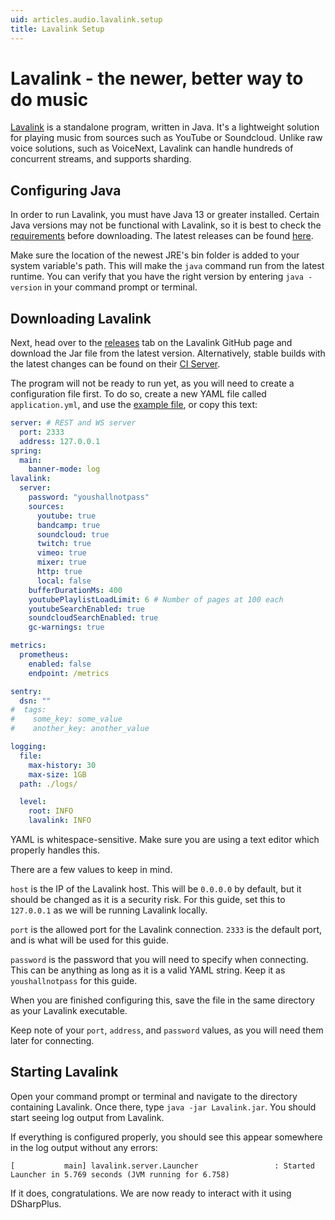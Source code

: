 ```yaml
---
uid: articles.audio.lavalink.setup
title: Lavalink Setup
---
```


# Lavalink - the newer, better way to do music
[Lavalink][0] is a standalone program, written in Java. It's a lightweight solution for playing music from sources such
as YouTube or Soundcloud. Unlike raw voice solutions, such as VoiceNext, Lavalink can handle hundreds of concurrent
streams, and supports sharding.

## Configuring Java
In order to run Lavalink, you must have Java 13 or greater installed. Certain Java versions may not be functional with
Lavalink, so it is best to check the [requirements][1] before downloading. The latest releases can be found [here][2].

Make sure the location of the newest JRE's bin folder is added to your system variable's path. This will make the `java`
command run from the latest runtime. You can verify that you have the right version by entering `java -version` in your
command prompt or terminal.

## Downloading Lavalink  
Next, head over to the [releases][3] tab on the Lavalink GitHub page and download the Jar file from the latest version.
Alternatively, stable builds with the latest changes can be found on their [CI Server][4].

The program will not be ready to run yet, as you will need to create a configuration file first. To do so, create a new
YAML file called `application.yml`, and use the [example file][5], or copy this text:
```yaml
server: # REST and WS server
  port: 2333
  address: 127.0.0.1
spring:
  main:
    banner-mode: log
lavalink:
  server:
    password: "youshallnotpass"
    sources:
      youtube: true
      bandcamp: true
      soundcloud: true
      twitch: true
      vimeo: true
      mixer: true
      http: true
      local: false
    bufferDurationMs: 400
    youtubePlaylistLoadLimit: 6 # Number of pages at 100 each
    youtubeSearchEnabled: true
    soundcloudSearchEnabled: true
    gc-warnings: true

metrics:
  prometheus:
    enabled: false
    endpoint: /metrics

sentry:
  dsn: ""
#  tags:
#    some_key: some_value
#    another_key: another_value

logging:
  file:
    max-history: 30
    max-size: 1GB
  path: ./logs/

  level:
    root: INFO
    lavalink: INFO
```
YAML is whitespace-sensitive. Make sure you are using a text editor which properly handles this.

There are a few values to keep in mind.

`host` is the IP of the Lavalink host. This will be `0.0.0.0` by default, but it should be changed as it is a security
risk. For this guide, set this to `127.0.0.1` as we will be running Lavalink locally. 

`port` is the allowed port for the Lavalink connection. `2333` is the default port, and is what will be used for this
guide.

`password` is the password that you will need to specify when connecting. This can be anything as long as it is a valid
YAML string. Keep it as `youshallnotpass` for this guide.

When you are finished configuring this, save the file in the same directory as your Lavalink executable.

Keep note of your `port`, `address`, and `password` values, as you will need them later for connecting.

## Starting Lavalink
Open your command prompt or terminal and navigate to the directory containing Lavalink. Once there, type
`java -jar Lavalink.jar`. You should start seeing log output from Lavalink.

If everything is configured properly, you should see this appear somewhere in the log output without any errors: 
```
[           main] lavalink.server.Launcher                 : Started Launcher in 5.769 seconds (JVM running for 6.758)
```

If it does, congratulations. We are now ready to interact with it using DSharpPlus.

<!-- LINKS -->
[0]:  https://github.com/freyacodes/Lavalink
[1]:  https://github.com/freyacodes/Lavalink#requirements
[2]:  https://adoptium.net/
[3]:  https://github.com/freyacodes/Lavalink/releases
[4]:  https://ci.fredboat.com/viewLog.html?buildId=lastSuccessful&buildTypeId=Lavalink_Build&tab=artifacts&guest=1
[5]:  https://github.com/freyacodes/Lavalink/blob/master/LavalinkServer/application.yml.example
